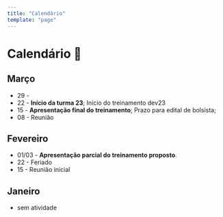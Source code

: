 ```yaml
---
title: "Calendário"
template: "page"
---
```


# Calendário 📅

## Março
- 29 - 
- 22 - **Início da turma 23**; Início do treinamento dev23
- 15 - **Apresentação final do treinamento**; Prazo para edital de bolsista; 
- 08 - Reunião

## Fevereiro
- 01/03 - **Apresentação parcial do treinamento proposto**. 
- 22 - Feriado
- 15 - Reunião inicial

## Janeiro
- sem atividade

